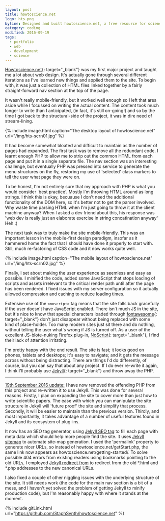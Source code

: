 ```yaml
---
layout: post
title: howtoscience.net
logo: hts.png
byline: Designed and built howtoscience.net, a free resource for science students.
category: coding
modified: 2016-09-19
tags:
  - portfolio
  - web
  - development
  - science
---
```


[Howtoscience.net](http://www.howtoscience.net){: target="\_blank"} was my first major project and taught me a lot about web design. It's actually gone through several different iterations as I've learned new things and applied them to the site. To begin with, it was just a collection of HTML files linked together by a fairly straight-forward nav section at the top of the page.

It wasn't really mobile-friendly, but it worked well enough so I left that area aside while I focussed on writing the actual content. The content took much longer to write than I anticipated, (in fact, it's still on-going!) and so by the time I got back to the structural-side of the project, it was in dire need of stream-lining.

{% include image.html caption="The desktop layout of howtoscience.net" url="/img/hts-scrn01.jpg" %}

It had become somewhat bloated and difficult to maintain as the number of pages had expanded. The first task was to remove all the redundant code. I learnt enough PHP to allow me to strip out the common HTML from each page and put it in a single separate file. The nav section was an interesting challenge, but eventually PHP was pressed into service to generate the menu structures on the fly, restoring my use of 'selected' class markers to tell the user what page they were on.

To be honest, I'm not entirely sure that my approach with PHP is what you would consider 'best practice'. Mostly I'm throwing HTML around as long strings. I think this is okay, becuause I don't need the additional functionality of the DOM here, so it's better not to get the parser involved. Why waste time parsing HTML when I'm just going to throw it at the client machine anyway? When I asked a dev friend about this, his response was 'web dev is really just an elaborate exercise in string concatination anyway' Heh :)

The next task was to truly make the site mobile-friendly. This was an important lesson in the mobile-first design paradigm, insofar as it hammered home the fact that I should have done it properly to start with. Still, much re-factoring of CSS code and it now works quite well.

{% include image.html caption="The mobile layout of howtoscience.net" url="/img/hts-scrn02.jpg" %}

Finally, I set about making the user experience as seemless and easy as possible. I minified the code, added some JavaScript that stops loading of scripts and assets irrelevant to the critical render path until after the page has been rendered. I fixed issues with my server configuration so it actually allowed compression and caching to reduce loading times.

Extensive use of the `<noscript>` tag means that the site falls back gracefully if the user doesn't have JavaScript enabled. There isn't much JS in the site, but it's nice to know that special characters loaded through [fontawesome](http://fontawesome.io){: target="\_blank"} don't just disappear without being replaced with some kind of place-holder. Too many modern sites just sit there and do nothing, without telling the user what's wrong if JS is turned off. As a user of the excellent JS-blote-nuking Firefox plug-in, [NoScript](https://addons.mozilla.org/en-US/firefox/addon/noscript/){: target="\_blank"}, I find their lack of attention irritating.

I'm pretty happy with the end result. The site is fast; it looks good on phones, tablets and desktops; it's easy to navigate; and it gets the message across without being distracting. There are things I'd do differently, of course, but you can say that about any project. If I do ever re-write it again, I think I'll probably use [Jekyll](http://www.jekyllrb.com){: target="\_blank"} and throw away the PHP.

<hr>

<u>19th September 2016 update:</u> I have now removed the offending PHP from this project and re-written it to use Jekyll. This was done for several reasons. Firstly, I plan on expanding the site to cover more than just how to write scientific papers. The ease with which you can manipulate the site structure in Jekyll will 'future proof' the site and simplify that process. Secondly, it will be easier to maintain than the previous version. Thirdly, and most importantly, it takes advantage of a number of useful features found in Jekyll and its ecosystem of plug-ins.

It now has an SEO tag generator, using [Jekyll SEO tag](https://github.com/jekyll/jekyll-seo-tag) to fill each page with meta data which should help more people find the site. It uses [Jekyll sitemap](https://github.com/jekyll/jekyll-sitemap) to automate site-map generation. I used the 'permalink' property to generate nicer URLs, so instead of howtoscience.net/getStart.php, the same link now appears as howtoscience.net/getting-started/. To solve possible 404 errors from existing readers using bookmarks pointing to the old URLs, I employed [Jekyll redirect from](https://github.com/jekyll/jekyll-redirect-from) to redirect from the old *.html and *.php addresses to the new canonical URLs.

I also fixed a couple of other niggling issues with the underlying structure of the site. It still needs work (the code for the main nav section is a bit of a mess, and I haven't yet solved the problem of getting Jekyll to minify production code), but I'm reasonably happy with where it stands at the moment.

{% include gitLink.html url="https://github.com/StaphSynth/howtoscience.net" %}
